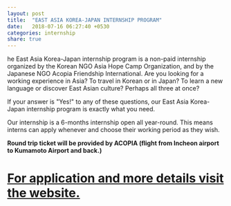 ```yaml
---
layout: post
title:  "EAST ASIA KOREA-JAPAN INTERNSHIP PROGRAM"
date:   2018-07-16 06:27:40 +0530
categories: internship
share: true
---
```

he East Asia Korea-Japan internship program is a non-paid internship organized by the Korean NGO Asia Hope Camp Organization, and by the Japanese NGO Acopia Friendship International.
Are you looking for a working experience in Asia? To travel in Korean or in Japan? To learn a new language or discover East Asian culture? Perhaps all three at once?

If your answer is "Yes!" to any of these questions, our East Asia Korea-Japan internship program is exactly what you need.

Our internship is a 6-months internship open all year-round. This means interns can apply whenever and choose their working period as they wish.

__Round trip ticket will be provided by ACOPIA (flight from Incheon airport to Kumamoto Airport and back.)__


# [For application and more details visit the website.](https://www.acopia-world.com/korea-japan-internship/)
